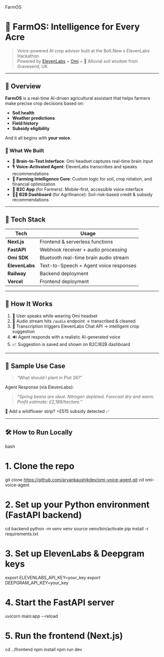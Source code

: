FarmOS

# 🌾 FarmOS: Intelligence for Every Acre

> Voice-powered AI crop advisor built at the Bolt.New x ElevenLabs Hackathon  
> Powered by [ElevenLabs](https://www.elevenlabs.io/) + [Omi](https://omi.so/) + 🍃 Alluvial soil wisdom from Gravesend, UK

---

## 🚀 Overview

**FarmOS** is a real-time AI-driven agricultural assistant that helps farmers make precise crop decisions based on:
- **Soil health**
- **Weather predictions**
- **Field history**
- **Subsidy eligibility**

And it all begins with **your voice**.

### 🤯 What We Built
- 🧠 **Brain-to-Text Interface**: Omi headset captures real-time brain input
- 🎙️ **Voice-Activated Agent**: ElevenLabs transcribes and speaks recommendations
- 🧬 **Farming Intelligence Core**: Custom logic for soil, crop rotation, and financial optimization
- 📲 **B2C App** (for Farmers): Mobile-first, accessible voice interface
- 🧑‍💼 **B2B Dashboard** (for Agrifinance): Soil-risk-based credit & subsidy recommendations

---

## 🧪 Tech Stack

| Tech         | Usage                                  |
|--------------|-----------------------------------------|
| **Next.js**  | Frontend & serverless functions         |
| **FastAPI**  | Webhook receiver + audio processing     |
| **Omi SDK**  | Bluetooth real-time brain audio stream  |
| **ElevenLabs** | Text-to-Speech + Agent voice responses |
| **Railway**  | Backend deployment                      |
| **Vercel**   | Frontend deployment                     |

---

## 🧠 How It Works

1. 👤 User speaks while wearing Omi headset
2. 📡 Audio stream hits `/audio` endpoint → transcribed & cleaned
3. 🤖 Transcription triggers ElevenLabs Chat API → intelligent crop suggestion
4. 🔊 Agent responds with a realistic AI-generated voice
5. 📈 Suggestion is saved and shown on B2C/B2B dashboard

---

## 🧪 Sample Use Case

> “What should I plant in Plot 26?”

Agent Response (via ElevenLabs):
> _“Spring beans are ideal. Nitrogen depleted. Forecast dry and warm. Profit estimate: £2,189/hectare.”_

🌼 Add a wildflower strip? +£515 subsidy detected ✅

---

## 🛠️ How to Run Locally

bash
# 1. Clone the repo
git clone https://github.com/aryankaushikdev/omi-voice-agent.git
cd omi-voice-agent

# 2. Set up your Python environment (FastAPI backend)
cd backend
python -m venv venv
source venv/bin/activate
pip install -r requirements.txt

# 3. Set up ElevenLabs & Deepgram keys
export ELEVENLABS_API_KEY=your_key
export DEEPGRAM_API_KEY=your_key

# 4. Start the FastAPI server
uvicorn main:app --reload

# 5. Run the frontend (Next.js)
cd ../frontend
npm install
npm run dev
